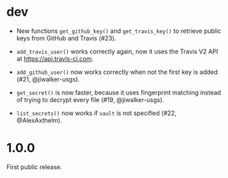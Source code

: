 
# dev

* New functions `get_github_key()` and `get_travis_key()` to retrieve
  public keys from GitHub and Travis (#23).

* `add_travis_user()` works correctly again, now it uses the Travis V2 API
  at https://api.travis-ci.com.

* `add_github_user()` now works correctly when not the first key is
  added (#21, @jiwalker-usgs).

* `get_secret()` is now faster, because it uses fingerprint matching
  instead of trying to decrypt every file (#19, @jiwalker-usgs).

* `list_secrets()` now works if `vault` is not specified
  (#22, @AlexAxthelm).

# 1.0.0

First public release.
